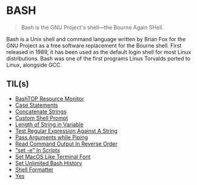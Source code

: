 # BASH

> Bash is the GNU Project's shell—the Bourne Again SHell.

Bash is a Unix shell and command language written by Brian Fox for the GNU Project as a free software replacement for the Bourne shell. First released in 1989, it has been used as the default login shell for most Linux distributions. Bash was one of the first programs Linus Torvalds ported to Linux, alongside GCC.

## TIL(s)

- [BashTOP Resource Monitor](bashtop-resource-monitor.md)
- [Case Statements](case-statements.md)
- [Concatenate Strings](concatenate-strings.md)
- [Custom Shell Prompt](custom-shell-prompt.md)
- [Length of String in Variable](length-of-string-in-variable.md)
- [Test Regular Expression Against A String](test-regular-expression-against-a-string.md)
- [Pass Arguments while Piping](pass-arguments-while-piping.md)
- [Read Command Output In Reverse Order](read-command-output-in-reverse-order.md)
- ["set -e" In Scripts](set-e-in-scripts.md)
- [Set MacOS Like Terminal Font](set-macos-like-terminal-font.md)
- [Set Unlimited Bash History](set-unlimited-bash-history.md)
- [Shell Formatter](shell-formatter.md)
- [Yes](yes.md)

